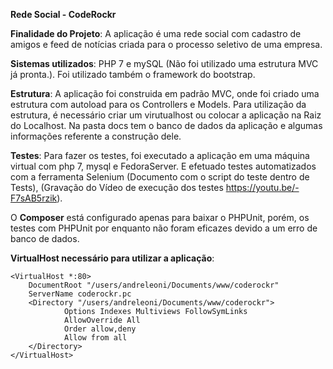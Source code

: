 <b> Rede Social - CodeRockr </b>

<b>Finalidade do Projeto</b>: A aplicação é uma rede social com cadastro de amigos e feed de notícias criada para o processo seletivo de uma empresa.

<b>Sistemas utilizados</b>: PHP 7 e mySQL (Não foi utilizado uma estrutura MVC já pronta.). Foi utilizado também o framework do bootstrap.

<b>Estrutura</b>: A aplicação foi construida em padrão MVC, onde foi criado uma estrutura com autoload para os Controllers e Models.
Para utilização da estrutura, é necessário criar um virutualhost ou colocar a aplicação na Raiz do Localhost.
Na pasta docs tem o banco de dados da aplicação e algumas informações referente a construção dele.

<b>Testes</b>: Para fazer os testes, foi executado a aplicação em uma máquina virtual com php 7, mysql e FedoraServer. E efetuado testes automatizados com a ferramenta Selenium (Documento com o script do teste dentro de Tests), (Gravação do Vídeo de execução dos testes https://youtu.be/-F7sAB5rzik).

O <b>Composer</b> está configurado apenas para baixar o PHPUnit, porém, os testes com PHPUnit por enquanto não foram eficazes devido a um erro de banco de dados.

<b>VirtualHost necessário para utilizar a aplicação</b>:

    <VirtualHost *:80>
        DocumentRoot "/users/andreleoni/Documents/www/coderockr"
        ServerName coderockr.pc
        <Directory "/users/andreleoni/Documents/www/coderockr">
                Options Indexes Multiviews FollowSymLinks
                AllowOverride All
                Order allow,deny
                Allow from all
        </Directory>
    </VirtualHost>
